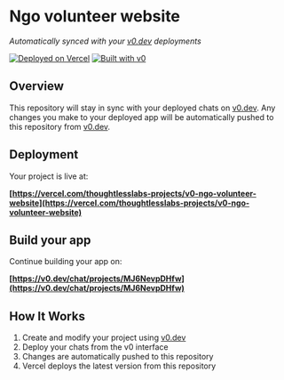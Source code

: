 # Ngo volunteer website

*Automatically synced with your [v0.dev](https://v0.dev) deployments*

[![Deployed on Vercel](https://img.shields.io/badge/Deployed%20on-Vercel-black?style=for-the-badge&logo=vercel)](https://vercel.com/thoughtlesslabs-projects/v0-ngo-volunteer-website)
[![Built with v0](https://img.shields.io/badge/Built%20with-v0.dev-black?style=for-the-badge)](https://v0.dev/chat/projects/MJ6NevpDHfw)

## Overview

This repository will stay in sync with your deployed chats on [v0.dev](https://v0.dev).
Any changes you make to your deployed app will be automatically pushed to this repository from [v0.dev](https://v0.dev).

## Deployment

Your project is live at:

**[https://vercel.com/thoughtlesslabs-projects/v0-ngo-volunteer-website](https://vercel.com/thoughtlesslabs-projects/v0-ngo-volunteer-website)**

## Build your app

Continue building your app on:

**[https://v0.dev/chat/projects/MJ6NevpDHfw](https://v0.dev/chat/projects/MJ6NevpDHfw)**

## How It Works

1. Create and modify your project using [v0.dev](https://v0.dev)
2. Deploy your chats from the v0 interface
3. Changes are automatically pushed to this repository
4. Vercel deploys the latest version from this repository